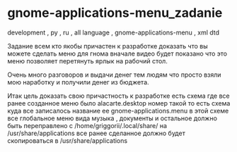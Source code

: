 # gnome-applications-menu_zadanie
development , ру , ru , all language , gnome-applications-menu , xml dtd

Задание всем кто якобы причастен к разработке доказать что вы можете сделать меню для гнома вначале видео будет показано что это меню позволяет перетянуть ярлык на рабочий стол.

Очень много разговоров и выдачи денег тем людям что просто взяли мою наработку и получили денег из бюджета.

Итак цель доказать свою причастность к разработке есть схема где все ранее созданное меню было alacarte.desktop номер такой то есть схема куда все записалось название ее gnome-applications.menu в этой схеме все глобальное меню вида музыка , документы и остальное должно быть переправлено с /home/griggorii/.local/share/ на /usr/share/applications все ранее сделанное должно будет скопироваться в /usr/share/applications
